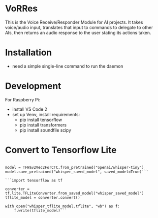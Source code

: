 # VoRRes
This is the Voice Receive/Responder Module for AI projects. It takes voice/audio input, translates that input to commands to delegate to other AIs, then returns an audio response to the user stating its actions taken.

# Installation
* need a simple single-line command to run the daemon 

# Development
For Raspberry Pi:
* install VS Code 2
* set up Venv, install requirements: 
    * pip install tensorflow
    * pip install transformers
    * pip install soundfile scipy

# Convert to Tensorflow Lite
```from transformers import TFWav2Vec2ForCTC

model = TFWav2Vec2ForCTC.from_pretrained("openai/whisper-tiny")
model.save_pretrained("whisper_saved_model", saved_model=True)```

```import tensorflow as tf

converter = tf.lite.TFLiteConverter.from_saved_model("whisper_saved_model")
tflite_model = converter.convert()

with open("whisper_tflite_model.tflite", "wb") as f:
    f.write(tflite_model)```

